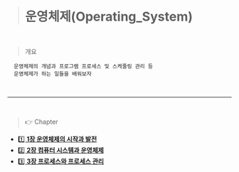 > # 운영체제(Operating_System)

<br>

> 개요

```
  운영체제의 개념과 프로그램 프로세스 및 스케줄링 관리 등
  운영체제가 하는 일들을 배워보자
```
<br>
<hr>
<br>

> 👉 Chapter

- [1️⃣ **1장 운영체제의 시작과 발전**](/StudyData)
- [2️⃣ **2장 컴퓨터 시스템과 운영체제**](/StudyData)
- [3️⃣ **3장 프로세스와 프로세스 관리**](/Chapter03_process_process_Magagement.md)



